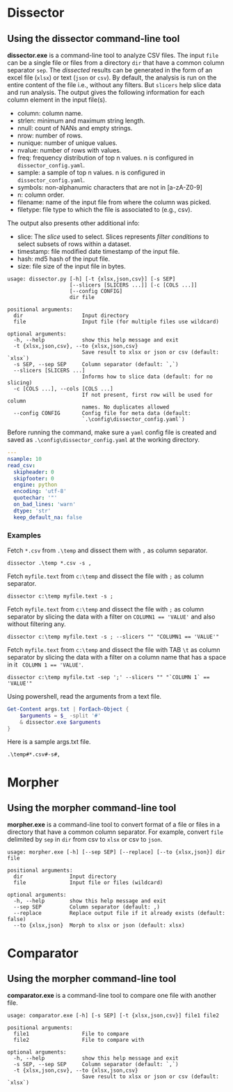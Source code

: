 # Dissector

## Using the dissector command-line tool

**dissector.exe** is a command-line tool to analyze CSV files. The input `file` can be a single file or files from a directory `dir` that have a common column separator `sep`. The _dissected_ results can be generated in the form of an excel file (`xlsx`) or text (`json` or `csv`). By default, the analysis is run on the entire content of the file i.e., without any filters. But `slicers` help slice data and run analysis. The output gives the following
information for each column element in the input file(s).

- column: column name.
- strlen: minimum and maximum string length.
- nnull: count of NANs and empty strings.
- nrow: number of rows.
- nunique: number of unique values.
- nvalue: number of rows with values.
- freq: frequency distribution of top n values. n is configured in `dissector_config.yaml`.
- sample: a sample of top n values. n is configured in `dissector_config.yaml`.
- symbols: non-alphanumic characters that are not in [a-zA-Z0-9]
- n: column order.
- filename: name of the input file from where the column was picked.
- filetype: file type to which the file is associated to (e.g., csv).

The output also presents other additional info:

- slice: The _slice_ used to select. Slices represents _filter conditions_ to select subsets of rows within a dataset.
- timestamp: file modified date timestamp of the input file.
- hash: md5 hash of the input file.
- size: file size of the input file in bytes.

```commandline
usage: dissector.py [-h] [-t {xlsx,json,csv}] [-s SEP]
                    [--slicers [SLICERS ...]] [-c [COLS ...]]
                    [--config CONFIG]
                    dir file

positional arguments:
  dir                   Input directory
  file                  Input file (for multiple files use wildcard)

optional arguments:
  -h, --help            show this help message and exit
  -t {xlsx,json,csv}, --to {xlsx,json,csv}
                        Save result to xlsx or json or csv (default: `xlsx`)
  -s SEP, --sep SEP     Column separator (default: `,`)
  --slicers [SLICERS ...]
                        Informs how to slice data (default: for no slicing)
  -c [COLS ...], --cols [COLS ...]
                        If not present, first row will be used for column
                        names. No duplicates allowed
  --config CONFIG       Config file for meta data (default:
                        `.\config\dissector_config.yaml`)
```

Before running the command, make sure a `yaml` config file is created and saved as `.\config\dissector_config.yaml` at
the working directory.

```yaml
---
nsample: 10
read_csv:
  skipheader: 0
  skipfooter: 0
  engine: python
  encoding: 'utf-8'
  quotechar: '"'
  on_bad_lines: 'warn'
  dtype: 'str'
  keep_default_na: false

```

### Examples

Fetch `*.csv` from `.\temp` and dissect them with `,` as column separator.

```commandline
dissector .\temp *.csv -s ,
```

Fetch `myfile.text` from `c:\temp` and dissect the file with `;` as column separator.

```commandline
dissector c:\temp myfile.text -s ;
```

Fetch `myfile.text` from `c:\temp` and dissect the file with `;` as column separator by slicing the data with a filter on `COLUMN1 == 'VALUE'` and also without filtering any.

```commandline
dissector c:\temp myfile.text -s ; --slicers "" "COLUMN1 == 'VALUE'"
```

Fetch `myfile.text` from `c:\temp` and dissect the file with TAB `\t` as column separator by slicing the data with a filter on a column name that has a space in it    ` COLUMN 1 == 'VALUE'`.

```commandline
dissector c:\temp myfile.txt -sep ';' --slicers "" "`COLUMN 1` == 'VALUE'"
```

Using powershell, read the arguments from a text file.

```powershell
Get-Content args.txt | ForEach-Object {
    $arguments = $_ -split '#'
    & dissector.exe $arguments
}
```
Here is a sample args.txt file.

```
.\temp#*.csv#-s#,
```

# Morpher

## Using the morpher command-line tool

**morpher.exe** is a command-line tool to convert format of a file or files  in a directory that have a common column separator. For example, convert `file` delimited by `sep` in `dir` from  csv to `xlsx` or csv to `json`.

```text
usage: morpher.exe [-h] [--sep SEP] [--replace] [--to {xlsx,json}] dir file

positional arguments:
  dir               Input directory
  file              Input file or files (wildcard)

optional arguments:
  -h, --help        show this help message and exit
  --sep SEP         Column separator (default: ,)
  --replace         Replace output file if it already exists (default: false)
  --to {xlsx,json}  Morph to xlsx or json (default: xlsx)
```

# Comparator

## Using the morpher command-line tool

**comparator.exe** is a command-line tool to compare one file with another file.

```text
usage: comparator.exe [-h] [-s SEP] [-t {xlsx,json,csv}] file1 file2

positional arguments:
  file1                 File to compare
  file2                 File to compare with

optional arguments:
  -h, --help            show this help message and exit
  -s SEP, --sep SEP     Column separator (default: `,`)
  -t {xlsx,json,csv}, --to {xlsx,json,csv}
                        Save result to xlsx or json or csv (default: `xlsx`)
```